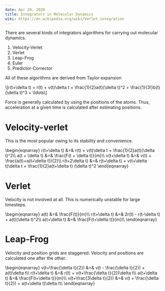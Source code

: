 ```yaml
---
date: Apr 29, 2020
title: Integrators in Molecular Dynamics
wiki: https://en.wikipedia.org/wiki/Verlet_integration
---
```


There are several kinds of integrators algorithms for carrying out molecular dynamics.
1. Velocity-Verlet
2. Verlet
3. Leap-Frog
4. Euler
5. Predictor-Corrector

All of these algorithms are derived from Taylor expansion
<p>
\[r(t+\delta t) = r(t) + v(t)\delta t + \frac{1}{2}a(t)(\delta t)^2 + \frac{1}{3!}b(t)(\delta t)^3 + \ldots\]
</p>

Force is generally calculated by using the positions of the atoms. Thus, acceleration at a given time is calculated after estimating positions.

# Velocity-verlet
This is the most popular owing to its stability and convenience.
<p>
\begin{eqnarray}
r(t+\delta t) &=& r(t) + v(t)\delta t + \frac{1}{2}a(t)(\delta t)^2\\
a(t + \delta t) &=& \frac{F(t + \delta t)}{m}\\
v(t+\delta t) &=& v(t) + \frac{a(t)+a(t+\delta t)}{2}\\
r(t+2\delta t) &=& r(t+\delta t) + v(t+\delta t)\delta t + \frac{1}{2}a(t+\delta t) (\delta t)^2
\end{eqnarray}
</p>

# Verlet
Velocity is not involved at all. This is numerically unstable for large timesteps.
<p>
\begin{eqnarray}
a(t) &=& \frac{F(t)}{m}\\
r(t+\delta t) &=& 2r(t) - r(t-\delta t) + a(t)(\delta t)^2\\
a(t+\delta t) &=& \frac{F(t+\delta t)}{m}\\
\end{eqnarray}
</p>

# Leap-Frog
Velocity and position grids are staggered. Velocity and positions are calculated one after the other.
<p>
\begin{eqnarray}
v(t+\frac{\delta t}{2}) &=& v(t - \frac{\delta t}{2}) + a(t)\delta t\\
r(t+\delta t) &=& r(t) + v(t+\frac{\delta t}{2})\delta t\\
a(t+\delta t) &=& \frac{F(t+\delta t)}{m}\\
v(t+\frac{3\delta t}{2}) &=& v(t + \frac{\delta t}{2}) + a(t+\delta t)\delta t\\
\end{eqnarray}
</p>